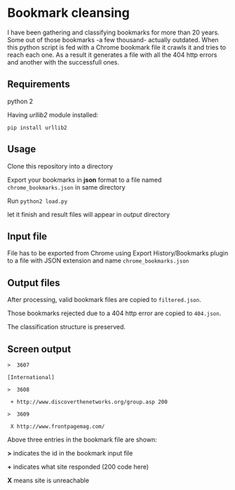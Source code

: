 # Bookmark cleansing
I have been gathering and classifying bookmarks for more than 20 years. Some out of those bookmarks -a few thousand- actually outdated. When this python script is fed with a Chrome bookmark file it crawls it and tries to reach each one. As a result it generates a file with all the 404 http errors and another with the successfull ones.

## Requirements
python 2

Having *urllib2* module installed:

`pip install urllib2`

## Usage

Clone this repository into a directory

Export your bookmarks in **json** format to a file named `chrome_bookmarks.json` in same directory

Run `python2 load.py`

let it finish and result files will appear in _output_ directory

## Input file
File has to be exported from Chrome using Export History/Bookmarks plugin to a file with JSON extension and name `chrome_bookmarks.json`

## Output files
After processing, valid bookmark files are copied to `filtered.json`.

Those bookmarks rejected due to a 404 http error are copied to `404.json`.

The classification structure is preserved.

## Screen output

`>  3607`

`[International]`

`>  3608`

` + http://www.discoverthenetworks.org/group.asp 200`

`>  3609`

` X http://www.frontpagemag.com/`

Above three entries in the bookmark file are shown:

**>** indicates the id in the bookmark input file

**+** indicates what site responded (200 code here)

**X** means site is unreachable

